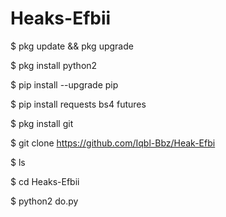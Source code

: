 # Heaks-Efbii


$ pkg update && pkg upgrade

$ pkg install python2

$ pip install --upgrade pip

$ pip install requests bs4 futures

$ pkg install git

$ git clone https://github.com/Iqbl-Bbz/Heak-Efbi

$ ls

$ cd Heaks-Efbii

$ python2 do.py

